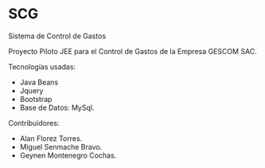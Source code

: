 # SCG
Sistema de Control de Gastos

Proyecto Piloto JEE para el Control de Gastos de la Empresa GESCOM SAC.

Tecnologías usadas:
- Java Beans
- Jquery
- Bootstrap
- Base de Datos: MySql.

Contribuidores:
- Alan Florez Torres.
- Miguel Senmache Bravo.
- Geynen Montenegro Cochas.
